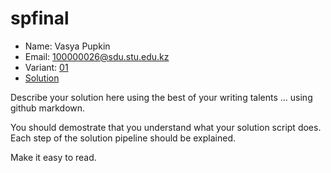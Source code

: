 # spfinal

* Name: Vasya Pupkin
* Email: 100000026@sdu.stu.edu.kz
* Variant: [01](./variants/variant01.md)
* [Solution](./top)

Describe your solution here using the best of your writing talents ... using github markdown.

You should demostrate that you understand what your solution script does. Each step of the solution pipeline should be explained.

Make it easy to read.
